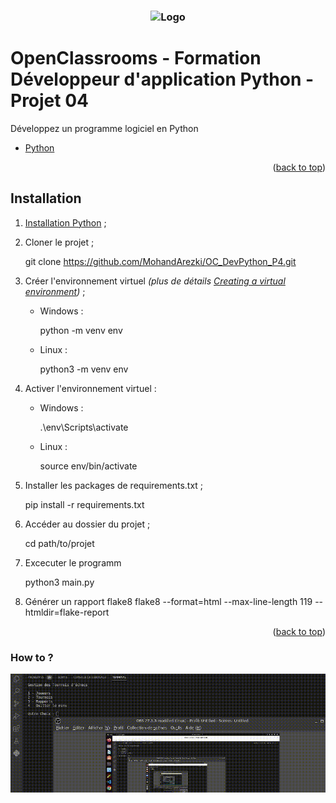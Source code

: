 <h3 align="center">
    <img alt="Logo" title="#logo" width="200px" src="img/img.png">
    <br>
</h3>

# OpenClassrooms - Formation Développeur d'application Python - Projet 04
Développez un programme logiciel en Python

* [Python](https://www.python.org/)

<p align="right">(<a href="#top">back to top</a>)</p>


## Installation
1. <a href="#python-installation">Installation Python</a> ;
2. Cloner le projet  ;
  
   git clone https://github.com/MohandArezki/OC_DevPython_P4.git
 
3. Créer l'environnement virtuel *(plus de détails  [Creating a virtual environment](https://packaging.python.org/en/latest/guides/installing-using-pip-and-virtual-environments/#creating-a-virtual-environment))* ;
    * Windows :
      
      python -m venv env
      
    * Linux :
      
      python3 -m venv env
      
4. Activer l'environnement virtuel :
    * Windows :
      
      .\env\Scripts\activate
      
    * Linux :
      
      source env/bin/activate
      
5. Installer les packages de requirements.txt ;
   
   pip install -r requirements.txt

6. Accéder au dossier du projet ;
  
   cd path/to/projet

7. Excecuter le programm 
   
   python3 main.py 

8. Générer un rapport flake8
    flake8 --format=html --max-line-length 119 --htmldir=flake-report

<p align="right">(<a href="#top">back to top</a>)</p><!-- USAGE EXAMPLES -->

### How to ?   
<a href="https://github.com/MohandArezki/OC_DevPython_P4/img/oc4.gif"><img src="img/oc4.gif" alt="oc4-gif"></a>

